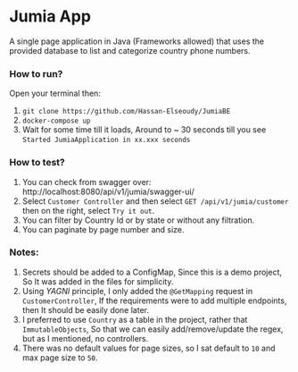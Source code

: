 # Jumia App
A single page application in Java (Frameworks allowed) that uses the provided database to list and categorize country phone numbers.

### How to run?
Open your terminal then:
1. `git clone https://github.com/Hassan-Elseoudy/JumiaBE`
2. `docker-compose up`
3. Wait for some time till it loads, Around to ~ 30 seconds till you see `Started JumiaApplication in xx.xxx seconds`
### How to test?
1. You can check from swagger over: http://localhost:8080/api/v1/jumia/swagger-ui/
2. Select `Customer Controller` and then select `GET /api/v1/jumia/customer` then on the right, select `Try it out`.
3. You can filter by Country Id or by state or without any filtration.
4. You can paginate by page number and size.

### Notes:
1. Secrets should be added to a ConfigMap, Since this is a demo project, So It was added in the files for simplicity.
2. Using *YAGNI* principle, I only added the `@GetMapping` request in `CustomerController`, If the requirements were to add multiple endpoints, then It should be easily done later.
3. I preferred to use `Country` as a table in the project, rather that `ImmutableObjects`, So that we can easily add/remove/update the regex, but as I mentioned, no controllers.
4. There was no default values for page sizes, so I sat default to `10` and max page size to `50`.
